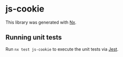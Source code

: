 # js-cookie

This library was generated with [Nx](https://nx.dev).

## Running unit tests

Run `nx test js-cookie` to execute the unit tests via [Jest](https://jestjs.io).
